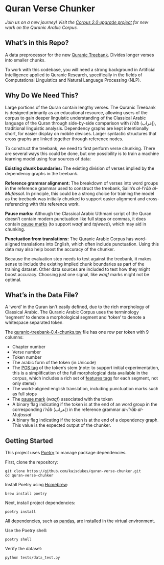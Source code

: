 # Quran Verse Chunker

*Join us on a new journey! Visit the [Corpus 2.0 upgrade project](https://github.com/kaisdukes/quranic-corpus) for new work on the Quranic Arabic Corpus.*

## What’s in this Repo?

A data preprocessor for the new [Quranic Treebank](https://qurancorpus.app/treebank/2:258). Divides longer verses into smaller chunks.

To work with this codebase, you will need a strong background in Artificial Intelligence applied to Quranic Research, specifically in the fields of Computational Linguistics and Natural Language Processing (NLP).

## Why Do We Need This?

Large portions of the Quran contain lengthy verses. The Quranic Treebank is designed primarily as an educational resource, allowing users of the corpus to gain deeper linguistic understanding of the Classical Arabic language of the Quran through side-by-side comparison with *i’rāb* (إعراب), traditional linguistic analysis. Dependency graphs are kept intentionally short, for easier display on mobile devices. Larger syntactic structures that cross graphs are linked together through reference nodes.

To construct the treebank, we need to first perform verse chunking. There are several ways this could be done, but one possibility is to train a machine learning model using four sources of data:

**Existing chunk boundaries:** The existing division of verses implied by the dependency graphs in the treebank.

**Reference grammar alignment:** The breakdown of verses into word groups in the reference grammar used to construct the treebank, Salih’s *al-I’rāb al-Mufassal*. In principle, this could be a strong choice for training the model as the treebank was initially chunked to support easier alignment and cross-referencing with this reference work.

**Pause marks:** Although the Classical Arabic Uthmani script of the Quran doesn’t contain modern punctuation like full stops or commas, it does contain [pause marks](https://corpus.quran.com/documentation/pausemarks.jsp) (to support *waqf* and *tajweed*), which may aid in chunking.

**Punctuation from translations:** The Quranic Arabic Corpus has word-aligned translations into English, which often include punctuation. Using this data may also help boost the accuracy of the chunker.

Because the evaluation step needs to test against the treebank, it makes sense to include the existing implied chunk boundaries as part of the training dataset. Other data sources are included to test how they might boost accuracy. Choosing just one signal, like *waqf* marks might not be optimal.

## What’s in the Data File?

A ‘word’ in the Quran isn't easily defined, due to the rich morphology of Classical Arabic. The Quranic Arabic Corpus uses the terminology ‘segment’ to denote a morphological segment and ‘token’ to denote a whitespace separated token.

The [quranic-treebank-0.4-chunks.tsv](https://github.com/kaisdukes/quran-verse-chunker/tree/main/data) file has one row per token with 9 columns:

* Chapter number
* Verse number
* Token number
* The arabic form of the token (in Unicode)
* The [POS tag](https://corpus.quran.com/documentation/tagset.jsp) of the token’s stem (note: to support initial experimentation, this is a simplification of the full morphological data available in the corpus, which includes a rich set of [features tags](https://corpus.quran.com/documentation/morphologicalfeatures.jsp) for each segment, not only stems)
* The world-aligned english translation, including punctuation marks such as full stops
* The [pause mark](https://corpus.quran.com/documentation/pausemarks.jsp) (*waqf*) associated with the token
* A binary flag indicating if the token is at the end of an word group in the corresponding *i’rāb* (إعراب) in the reference grammar *al-I’rāb al-Mufassal*
* A binary flag indicating if the token is at the end of a dependency graph. This value is the expected output of the chunker.

## Getting Started

This project uses [Poetry](https://python-poetry.org) to manage package dependencies.

First, clone the repository:

```
git clone https://github.com/kaisdukes/quran-verse-chunker.git
cd quran-verse-chunker
```

Install Poetry using [Homebrew](https://brew.sh):

```
brew install poetry
```

Next, install project dependencies:

```
poetry install
```

All dependencies, such as [pandas](https://pandas.pydata.org), are installed in the virtual environment.

Use the Poetry shell:

```
poetry shell
```

Verify the dataset:

```
python tests/data_test.py
```